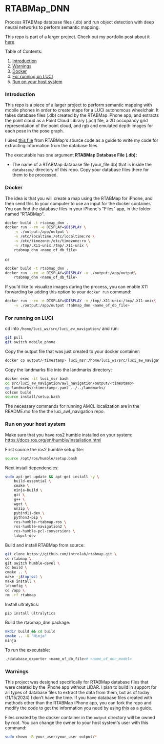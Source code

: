 # RTABMap_DNN
Process RTABMap database files (.db) and run object detection with deep neural
networks to perform semantic mapping.

This repo is part of a larger project. Check out my portfolio post about it [here](https://graham-clifford.com/Localizing-and-Navigating-in-Semantic-Maps-Created-by-an-iPhone/).

Table of Contents:
1. [Introduction](#introduction)
2. [Warnings](#warnings)
3. [Docker](#docker)
4. [For running on LUCI](#for-running-on-luci)
5. [Run on your host system](#run-on-your-host-system)

### Introduction
This repo is a piece of a larger project to perform semantic mapping with
mobile phones in order to create maps for a LUCI autonomous wheelchair. It takes
database files (.db) created by the RTABMap iPhone app, and extracts the point
cloud as a Point Cloud Library (.pcl) file, a 2D occupancy grid representation
of the point cloud, and rgb and emulated depth images for each pose in the pose
graph.

I used [this file](https://github.com/introlab/rtabmap/blob/ff61266430017eb4924605b832cd688c8739af18/tools/Export/main.cpp#L1104-L1115) from RTABMap's source code as a guide to write my code for
extracting information from the database files.

The executable has one argument
**RTABMap Database File (.db):**
* The name of a RTABMap database file (your_file.db) that is inside the ```databases/```
directory of this repo. Copy your database files there for them to be processed.
<!---->
<!-- **Image Recognition Model Name:** -->
<!-- * The name of the model (your_model.onnx) that you'd like to use to perform -->
<!-- object detection. I use OpenCV 4.10.0's DNN module to run object detection and -->
<!-- a yolov8n.onnx model, but you can use any model you'd like that works with this -->
<!-- verison of OpenCV. -->

### Docker

The idea is that you will create a map using the RTABMap for iPhone, and then
send this to your computer to use an input for the docker container. You can
find the database files in your iPhone's "Files" app, in the folder named
"RTABMap".
```bash
docker build -t rtabmap_dnn .
docker run --rm -e DISPLAY=$DISPLAY \
    -v ./output:/app/output \
    -v /etc/localtime:/etc/localtime:ro \
    -v /etc/timezone:/etc/timezone:ro \
    -v /tmp/.X11-unix:/tmp/.X11-unix \
    rtabmap_dnn <name_of_db_file>
```
or
```bash
docker build -t rtabmap_dnn .
docker run --rm -e DISPLAY=$DISPLAY -v ./output:/app/output\
    rtabmap_dnn <name_of_db_file>
```
If you'd like to visualize images during the process, you can enable X11 forwarding
by adding this option to your ```docker run``` command:
```bash
docker run --rm -e DISPLAY=$DISPLAY -v /tmp/.X11-unix:/tmp/.X11-unix\
    -v ./output:/app/output rtabmap_dnn <name_of_db_file>
```
### For running on LUCI
cd into ```/home/luci_ws/src/luci_aw_navigation/``` and run:
```bash
git pull
git switch mobile_phone
```
Copy the output file that was just created to your docker container:
```bash
docker cp output/<timestamp> luci_msr:/home/luci_ws/src/luci_aw_navigation/awl_navigation/output/
```
Copy the landmarks file into the landmarks directory:
```bash
docker exec -it luci_msr bash
cd src/luci_aw_navigation/awl_navigation/output/<timestamp>
cp landmarks/<timestamp>.yaml ../../landmarks/
colcon build
source install/setup.bash
```
The necessary commands for running AMCL localization are in the README.md file
the the luci_awl_navigation repo.

### Run on your host system
Make sure that you have ros2 humble installed on your system:
https://docs.ros.org/en/humble/Installation.html

First source the ros2 humble setup file:
```bash
source /opt/ros/humble/setup.bash
```
Next install dependencies:
```bash
sudo apt-get update && apt-get install -y \
    build-essential \
    cmake \
    ninja-build \
    git \
    g++ \
    wget \
    unzip \
    pybind11-dev \
    python3-pip \
    ros-humble-rtabmap-ros \
    ros-humble-navigation2 \
    ros-humble-pcl-conversions \
    libpcl-dev
```
Build and install RTABMap from source:
```bash
git clone https://github.com/introlab/rtabmap.git \
cd rtabmap \
git switch humble-devel \
cd build \
cmake .. \
make -j$(nproc) \
make install \
ldconfig \
cd /app \
rm -rf rtabmap
```
Install ultralytics:
```bash
pip install ultralytics
```
Build the rtabmap_dnn package:
```bash
mkdir build && cd build
cmake .. -G "Ninja"
ninja
```
To run the executable:
```bash
./database_exporter <name_of_db_file># <name_of_dnn_model>
```
### Warnings
This project was designed specifically for RTABMap database files that were created
by the iPhone app without LIDAR. I plan to build in support for all types of
database files to extract the data from them, but as of today (11/15/2024) I
don't have the time. If you have database files created with methods other than
the RTABMap iPhone app, you can fork the repo and modify the code to get the information
you need by using [this](https://github.com/introlab/rtabmap/blob/ff61266430017eb4924605b832cd688c8739af18/tools/Export/main.cpp#L1104-L1115) as a guide.

Files created by the docker container in the ```output``` directory will be owned by
root. You can change the owner to your host system's user with this command:
```bash
sudo chown -R your_user:your_user output/*
```
